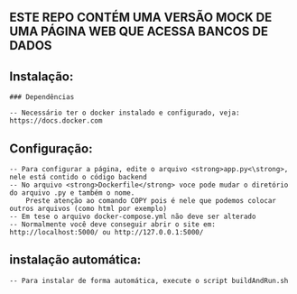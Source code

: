 

## ESTE REPO CONTÉM UMA VERSÃO MOCK DE UMA PÁGINA WEB QUE ACESSA BANCOS DE DADOS



## Instalação:  

	### Dependências

	-- Necessário ter o docker instalado e configurado, veja: https://docs.docker.com


## Configuração:  

	-- Para configurar a página, edite o arquivo <strong>app.py<\strong>, nele está contido o código backend  
	-- No arquivo <strong>Dockerfile</strong> voce pode mudar o diretório do arquivo .py e também o nome.  
		Preste atenção ao comando COPY pois é nele que podemos colocar outros arquivos (como html por exemplo)  
	-- Em tese o arquivo docker-compose.yml não deve ser alterado  
	-- Normalmente você deve conseguir abrir o site em: http://localhost:5000/ ou http://127.0.0.1:5000/  

## instalação automática:

	-- Para instalar de forma automática, execute o script buildAndRun.sh
